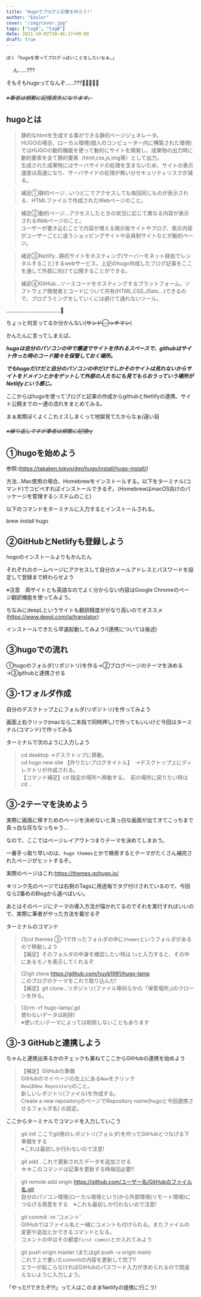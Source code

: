 ```yaml
---
title: "Hugoでブログと記事を作ろう!"
author: "Easler"
cover: "/img/cover.jpg"
tags: ["tagA", "tagB"]
date: 2021-10-02T10:46:17+09:00
draft: true
---
```


`ぼく「hugoを使ってブログっぽいことをしたいなぁ…」`　

　
ん……???


そもそもhugoってなんぞ……???🤔🤔🤔🤔🤔

###### ~~※筆者は頻繁に記憶喪失になります。~~

## hugoとは

>静的なhtmlを生成する事ができる静的ページジェネレータ。               
HUGOの場合、ローカル環境(個人のコンピューター内に構築された環境)ではHUGOの動的機能を使って動的にサイトを開発し、成果物の出力時に動的要素を全て静的要素（html,css,js,img等）として出力。  
生成された成果物にはサーバサイドの処理を含まないため、サイトの表示速度は高速になり、サーバサイドの処理が無い分セキュリティリスクが減る。

>補足①静的ページ…いつどこでアクセスしても毎回同じものが表示される、HTMLファイルで作成されたWebページのこと。

>補足②動的ページ…アクセスしたときの状況に応じて異なる内容が表示されるWebページのこと。                                          
ユーザーが書き込むことで内容が増える掲示板サイトやブログ、表示内容がユーザーごとに違うショッピングサイトや会員制サイトなどが動的ページ。

>補足③Netlify…静的サイトをホスティング(サーバーをネット経由でレンタルすること)するwebサービス。上記のhugo作成したブログ記事をここを通して外部に向けて公開することができる。

>補足④GitHub…ソースコードをホスティングするプラットフォーム。ソフトウェア開発者とコードについて共有(HTML,CSS,JSetc…)できるので、プログラミングをしていくには避けて通れないツール。


………………………………🤔

ちょっと何言ってるか分かんない(~~サンド◯ッチマン~~)

かんたんに言ってしまえば、

___hugoは自分のパソコンの中で爆速でサイトを作れるスペースで、githubはサイト作った時のコード諸々を保管しておく場所。___

___でもhugoだけだと自分のパソコンの中だけでしかそのサイトは見れないからサイトをドメインとかをゲットして外部の人たちにも見てもらおうっていう場所がNetlifyという感じ。___

ここからはhugoを使ってブログと記事の作成からgithubとNetlifyの連携、サイト公開までの一連の流れをまとめてみる。

まぁ実際ぼくよくこれミスしまくって地獄見てたからなぁ(遠い目

###### ~~※繰り返しですが筆者は頻繁に記憶ry~~


## ①hugoを始めよう
参照:(https://takaken.tokyo/dev/hugo/install/hugo-install/)

方法…Mac使用の場合、Homebrewをインストールする。以下をターミナル(コマンド)でコピペすればインストールできるぞ。(HomebrewはmacOS向けのパッケージを管理するシステムのこと)

以下のコマンドをターミナルに入力するとインストールされる。

brew install hugo

## ②GitHubとNetlifyも登録しよう

hogoのインストールよりもかんたん

それぞれのホームページにアクセスして自分のメールアドレスとパスワードを設定して登録まで終わらせよう

※注意　両サイトとも英語なのでよく分からない内容はGoogle Chromeのページ翻訳機能を使ってみよう。

ちなみにdeepLというサイトも翻訳精度ががなり高いのでオススメ(https://www.deepl.com/ja/translator)

インストールできたら早速起動してみよう!(連携については後述)

## ③hugoでの流れ

①hugoのフォルダ(リポジトリ)を作る→②ブログページのテーマを決める→③githubと連携させる

## ③-1フォルダ作成
自分のデスクトップ上にフォルダ(リポジトリ)を作ってみよう

画面上右クリック(macなら二本指で同時押し)で作ってもいいけど今回はターミナル(コマンド)で作ってみる

ターミナルで次のように入力しよう

>cd desktop  →デスクトップに移動。  
cd hugo new site 【作りたいブログタイトル】　→デスクトップ上にディレクトリが作成される。  
【コマンド補足】cd 指定の場所へ移動する。　前の場所に戻りたい時は　cd ..

## ③-2テーマを決めよう
実際に画面に移すためのページを決めないと真っ白な画面が出てきてこっちまで真っ白な灰ななっちゃう…

なので、ここではページレイアウトつまりテーマを決めてしまおう。

一番手っ取り早いのは、`hugo themes`とかで検索するとテーマがたくさん補完されたページがヒットするぞ。

実際のページはこれ:https://themes.gohugo.io/

☆リンク先のページでは右側のTagsに用途毎でタグ付けされているので、今回なら2番めのBlogから選べばいい。

あとはそのページにテーマの導入方法が描かれてるのでそれを実行すればいいので、実際に筆者がやった方法を載せるぞ

ターミナルのコマンド

>(1)cd themes   ③-1で作ったフォルダの中に`themes`というフォルダがあるので移動しよう  
【補足】そのフォルダの中身を確認したい時は `ls`と入力すると、その中にあるモノを表示してくれるぞ 

>(2)git clone https://github.com/huyb1991/hugo-lamp  
このブログのテーマをこれで取り込んだ!  
【補足】git clone…リポジトリ(ファイル等何らかの「保管場所」)のクローンを作る。

>(3)rm -rf hugo-lamp/.git  
使わないデータは削除!  
※使いたいテーマによっては削除しないこともあります

## ③-3 GitHubと連携しよう
ちゃんと連携出来るかのチェックも兼ねてここからGitHubの連携を始めよう

>【補足】GitHubの準備  
GitHubのマイページの左上にある`New`をクリック  
`New`は`New Repository`のこと。  
新しいレポジトリ(ファイル)を作成する。  
Create a new repositoryのページでRepository name(hugoと今回連携させるフォルダ名) の設定。

ここからターミナルでコマンドを入力していこう

>git init  ここでgit用のレポジトリ(フォルダ)を作ってGitHubとつなげる下準備をする  
※これは最初しか行わないので注意!　　

>git add .  これで更新されたデータを追加させる  
☆☆このコマンドは記事を更新する時毎回必要!!　　

>git remote add origin https://github.com/ユーザー名/GitHubのファイル名.git  
自分のパソコン環境(ローカル環境という)から外部環境(リモート環境)につなげる用意をする　※これも最初しか行わないので注意!　　

>git commit -m 'コメント'  
GitHubではファイル名と一緒にコメントも付けられる。またファイルの変更や追加とかできるコマンドとなる。  
コメントの中はその都度`first commit`とか入れてみよう

>git push origin master (またはgit push -u origin main)  
これで上で書いたcommitの内容を更新して完了!!  
エラーが起こらなければGitHubのパスワード入力が求められるので間違えないように入力しよう。

「やった!!できたぞ!!!」って人はこのままNetlifyの提携に行こう!


<!--more-->
